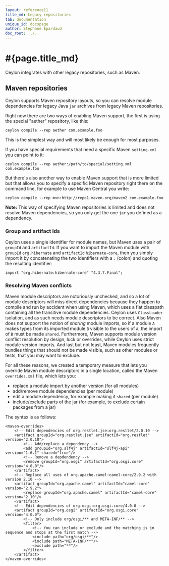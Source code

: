 ```yaml
---
layout: reference11
title_md: Legacy repositories
tab: documentation
unique_id: docspage
author: Stéphane Épardaud
doc_root: ../..
---
```


# #{page.title_md}

Ceylon integrates with other legacy repositories, such as Maven.

## Maven repositories

Ceylon supports Maven repository layouts, so you can resolve module dependencies
for legacy Java `jar` archives from legacy Maven repositories.

Right now there are two ways of enabling Maven support, the first is using the special "aether"
repository, like this:

<!--lang: none -->
    ceylon compile --rep aether com.example.foo

This is the simplest way and will most likely be enough for most purposes.

If you have special requirements that need a specific Maven `setting.xml` you can point to it:

<!--lang: none -->
    ceylon compile --rep aether:/path/to/special/setting.xml com.example.foo

But there's also another way to enable Maven support that is more limited but that allows you
to specify a specific Maven repository right there on the command line, for example to use
Maven Central you write:

<!-- lang: none -->
    ceylon compile --rep mvn:http://repo1.maven.org/maven2 com.example.foo

**Note:** This way of specifying Maven repositories is limited and does not resolve Maven dependencies,
so you only get the one `jar` you defined as a dependency.

### Group and artifact Ids

Ceylon uses a single identifier for module names, but Maven uses a pair of `groupId` and `artifactId`.
If you want to import the Maven module with `groupId` `org.hibernate` and `artifactId` `hibernate-core`,
then you simply import it by concatenating the two identifiers with a `:` (colon) and quoting the
resulting identifier:

<!-- lang: ceylon-notry -->
    import "org.hibernate:hibernate-core" "4.3.7.Final";

### Resolving Maven conflicts

Maven module descriptors are notoriously unchecked, and so a lot of module descriptors will miss direct
dependencies because they happen to compile and run by accident when using Maven, which uses a flat
classpath containing all the transitive module dependencies. Ceylon uses `ClassLoader` isolation, and
as such needs module descriptors to be correct. Also Maven does not support the notion of _sharing_
module imports, so if a module `A` makes types from its imported module `B` visible to the users of
`A`, the import of `B` must be made `shared`. Furthermore, Maven supports module version conflict resolution
by design, luck or overrides, while Ceylon uses strict module version imports. And last but not least,
Maven modules frequently bundles things that should not be made visible, such as other modules or tests,
that you may want to exclude.

For all these reasons, we created a temporary measure that lets you override Maven module descriptors
in a single location, called the Maven `overrides.xml` file, which lets you:

- replace a module import by another version (for all modules)
- add/remove module dependencies (per module)
- edit a module dependency, for example making it `shared` (per module)
- include/exclude parts of the jar (for example, to exclude certain packages from a jar)

The syntax is as follows:

<!--lang: xml -->
    <maven-overrides>
        <!-- Edit dependencies of org.restlet.jse:org.restlet/2.0.10 -->
        <artifact groupId="org.restlet.jse" artifactId="org.restlet" version="2.0.10">
            <!-- Add/replace a dependency -->
            <add groupId="org.slf4j" artifactId="slf4j-api" version="1.6.1" shared="true"/>
            <!-- Remove a depdendency -->
            <remove groupId="org.osgi" artifactId="org.osgi.core" version="4.0.0"/>
        </artifact>
        <!-- Replace all uses of org.apache.camel:camel-core/2.9.2 with version 2.10 -->
        <artifact groupId="org.apache.camel" artifactId="camel-core" version="2.9.2">
            <replace groupId="org.apache.camel" artifactId="camel-core" version="2.10"/>
        </artifact>
        <!-- Edit dependencies of org.osgi:org.osgi.core/4.0.0 -->
        <artifact groupId="org.osgi" artifactId="org.osgi.core" version="4.0.0">
            <!-- Only include org/osgi/** and META-INF/** -->
            <filter>
                <!-- You can include or exclude and the matching is in sequence and stops at the first match -->
                <include path="org/osgi/**"/>
                <include path="META-INF/**"/>
                <exclude path="**"/>
            </filter>
        </artifact>
    </maven-overrides>
